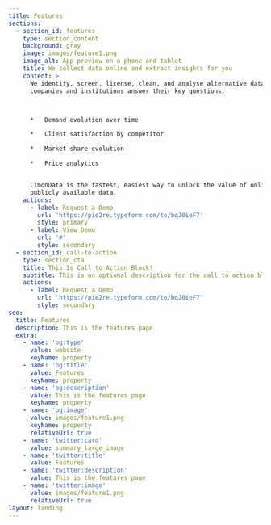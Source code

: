 ```yaml
---
title: Features
sections:
  - section_id: features
    type: section_content
    background: gray
    image: images/feature1.png
    image_alt: App preview on a phone and tablet
    title: We collect data online and extract insights for you
    content: >
      We identify, screen, license, clean, and analyse alternative data to help
      companies and institutions answer their key questions.



      *   Demand evolution over time

      *   Client satisfaction by competitor

      *   Market share evolution

      *   Price analytics


      LimonData is the fastest, easiest way to unlock the value of online
      publicly available data.
    actions:
      - label: Request a Demo
        url: 'https://pie2re.typeform.com/to/bqJ0ieF7'
        style: primary
      - label: View Demo
        url: '#'
        style: secondary
  - section_id: call-to-action
    type: section_cta
    title: This Is Call to Action Block!
    subtitle: This is an optional description for the call to action block.
    actions:
      - label: Request a Demo
        url: 'https://pie2re.typeform.com/to/bqJ0ieF7'
        style: secondary
seo:
  title: Features
  description: This is the features page
  extra:
    - name: 'og:type'
      value: website
      keyName: property
    - name: 'og:title'
      value: Features
      keyName: property
    - name: 'og:description'
      value: This is the features page
      keyName: property
    - name: 'og:image'
      value: images/feature1.png
      keyName: property
      relativeUrl: true
    - name: 'twitter:card'
      value: summary_large_image
    - name: 'twitter:title'
      value: Features
    - name: 'twitter:description'
      value: This is the features page
    - name: 'twitter:image'
      value: images/feature1.png
      relativeUrl: true
layout: landing
---
```

